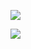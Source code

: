 ![](https://github-readme-stats.vercel.app/api?username=mundotv789123&show_icons=true&theme=tokyonight&custom_title=Status)

![](https://github-readme-stats.vercel.app/api/top-langs/?username=mundotv789123&theme=tokyonight&layout=compact&custom_title=Linguagens)
